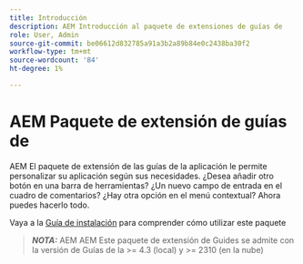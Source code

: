 ```yaml
---
title: Introducción
description: AEM Introducción al paquete de extensiones de guías de
role: User, Admin
source-git-commit: be06612d832785a91a3b2a89b84e0c2438ba30f2
workflow-type: tm+mt
source-wordcount: '84'
ht-degree: 1%

---
```


# AEM Paquete de extensión de guías de

AEM El paquete de extensión de las guías de la aplicación le permite personalizar su aplicación según sus necesidades. ¿Desea añadir otro botón en una barra de herramientas? ¿Un nuevo campo de entrada en el cuadro de comentarios? ¿Hay otra opción en el menú contextual? Ahora puedes hacerlo todo.

Vaya a la [Guía de instalación](./integrating-customisations.md) para comprender cómo utilizar este paquete

> **_NOTA:_** AEM AEM Este paquete de extensión de Guides se admite con la versión de Guías de la >= 4.3 (local) y >= 2310 (en la nube)

